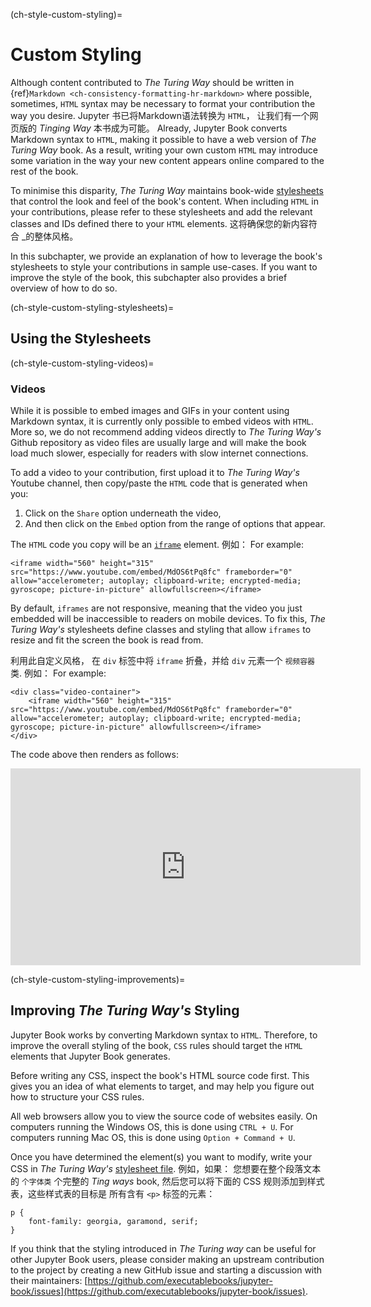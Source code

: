 (ch-style-custom-styling)=
# Custom Styling

Although content contributed to _The Turing Way_ should be written in {ref}`Markdown <ch-consistency-formatting-hr-markdown>` where possible, sometimes, `HTML` syntax may be necessary to format your contribution the way you desire. Jupyter 书已将Markdown语法转换为 `HTML`， 让我们有一个网页版的 _Tinging Way_ 本书成为可能。 Already, Jupyter Book converts Markdown syntax to `HTML`, making it possible to have a web version of _The Turing Way_ book. As a result, writing your own custom `HTML` may introduce some variation in the way your new content appears online compared to the rest of the book.

To minimise this disparity, _The Turing Way_ maintains book-wide [stylesheets](https://github.com/alan-turing-institute/the-turing-way/blob/main/book/website/_static/book-stylesheet.css) that control the look and feel of the book's content. When including `HTML` in your contributions, please refer to these stylesheets and add the relevant classes and IDs defined there to your `HTML` elements. 这将确保您的新内容符合 _的整体风格。</p>

In this subchapter, we provide an explanation of how to leverage the book's stylesheets to style your contributions in sample use-cases. If you want to improve the style of the book, this subchapter also provides a brief overview of how to do so.

(ch-style-custom-styling-stylesheets)=
## Using the Stylesheets

(ch-style-custom-styling-videos)=
### Videos

While it is possible to embed images and GIFs in your content using Markdown syntax, it is currently only possible to embed videos with `HTML`. More so, we do not recommend adding videos directly to _The Turing Way's_ Github repository as video files are usually large and will make the book load much slower, especially for readers with slow internet connections.

To add a video to your contribution, first upload it to _The Turing Way's_ Youtube channel, then copy/paste the `HTML` code that is generated when you:
1. Click on the `Share` option underneath the video,
1. And then click on the `Embed` option from the range of options that appear.


The `HTML` code you copy will be an [`iframe`](https://developer.mozilla.org/en-US/docs/Web/HTML/Element/iframe) element. 例如： For example:

```
<iframe width="560" height="315" src="https://www.youtube.com/embed/MdOS6tPq8fc" frameborder="0" allow="accelerometer; autoplay; clipboard-write; encrypted-media; gyroscope; picture-in-picture" allowfullscreen></iframe>
```

By default, `iframes` are not responsive, meaning that the video you just embedded will be inaccessible to readers on mobile devices. To fix this, _The Turing Way's_ stylesheets define classes and styling that allow `iframes` to resize and fit the screen the book is read from.

利用此自定义风格， 在 `div` 标签中将 `iframe` 折叠，并给 `div` 元素一个 `视频容器` 类. 例如： For example:

```
<div class="video-container">
    <iframe width="560" height="315" src="https://www.youtube.com/embed/MdOS6tPq8fc" frameborder="0" allow="accelerometer; autoplay; clipboard-write; encrypted-media; gyroscope; picture-in-picture" allowfullscreen></iframe>
</div>
```

The code above then renders as follows:

<div class="video-container">
    <iframe width="560" height="315" src="https://www.youtube.com/embed/MdOS6tPq8fc" frameborder="0" allow="accelerometer; autoplay; clipboard-write; encrypted-media; gyroscope; picture-in-picture" allowfullscreen></iframe>
</div>

(ch-style-custom-styling-improvements)=
## Improving _The Turing Way's_ Styling

Jupyter Book works by converting Markdown syntax to `HTML`. Therefore, to improve the overall styling of the book, `CSS` rules should target the `HTML` elements that Jupyter Book generates.

Before writing any CSS, inspect the book's HTML source code first. This gives you an idea of what elements to target, and may help you figure out how to structure your CSS rules.

All web browsers allow you to view the source code of websites easily. On computers running the Windows OS, this is done using `CTRL + U`. For computers running Mac OS, this is done using `Option + Command + U`.

Once you have determined the element(s) you want to modify, write your CSS in _The Turing Way's_ [stylesheet file](https://github.com/alan-turing-institute/the-turing-way/blob/main/book/website/_static/book-stylesheet.css). 例如，如果： 您想要在整个段落文本的 `个字体类` 个完整的 _Ting ways_ book, 然后您可以将下面的 CSS 规则添加到样式表，这些样式表的目标是 所有含有 `<p>` 标签的元素：

```
p {
    font-family: georgia, garamond, serif;
}
```

If you think that the styling introduced in _The Turing way_ can be useful for other Jupyter Book users, please consider making an upstream contribution to the project by creating a new GitHub issue and starting a discussion with their maintainers: [https://github.com/executablebooks/jupyter-book/issues](https://github.com/executablebooks/jupyter-book/issues).
